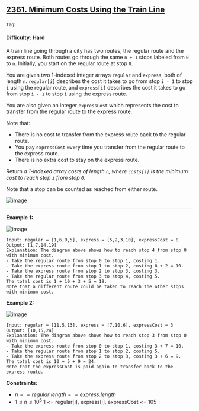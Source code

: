 ## [2361. Minimum Costs Using the Train Line](https://leetcode.com/problems/minimum-costs-using-the-train-line/)

```Tag```:

#### Difficulty: Hard

A train line going through a city has two routes, the regular route and the express route. Both routes go through the same ```n + 1``` stops labeled from ```0``` to ```n```. Initially, you start on the regular route at stop ```0```.

You are given two 1-indexed integer arrays ```regular``` and ```express```, both of length ```n```. ```regular[i]``` describes the cost it takes to go from stop ```i - 1``` to stop ```i``` using the regular route, and ```express[i]``` describes the cost it takes to go from stop ```i - 1``` to stop ```i``` using the express route.

You are also given an integer ```expressCost``` which represents the cost to transfer from the regular route to the express route.

Note that:

- There is no cost to transfer from the express route back to the regular route.
- You pay ```expressCost``` every time you transfer from the regular route to the express route.
- There is no extra cost to stay on the express route.

Return _a 1-indexed array costs of length ```n```, where ```costs[i]``` is the minimum cost to reach stop ```i``` from stop ```0```_.

Note that a stop can be counted as reached from either route.

![image](https://github.com/quananhle/Python/assets/35042430/b26412c5-0cbd-41d6-b82a-238faa27d5a9)

---

__Example 1:__

![image](https://assets.leetcode.com/uploads/2022/07/25/ex1drawio.png)
```
Input: regular = [1,6,9,5], express = [5,2,3,10], expressCost = 8
Output: [1,7,14,19]
Explanation: The diagram above shows how to reach stop 4 from stop 0 with minimum cost.
- Take the regular route from stop 0 to stop 1, costing 1.
- Take the express route from stop 1 to stop 2, costing 8 + 2 = 10.
- Take the express route from stop 2 to stop 3, costing 3.
- Take the regular route from stop 3 to stop 4, costing 5.
The total cost is 1 + 10 + 3 + 5 = 19.
Note that a different route could be taken to reach the other stops with minimum cost.
```

__Example 2:__

![image](https://assets.leetcode.com/uploads/2022/07/25/ex2drawio.png)
```
Input: regular = [11,5,13], express = [7,10,6], expressCost = 3
Output: [10,15,24]
Explanation: The diagram above shows how to reach stop 3 from stop 0 with minimum cost.
- Take the express route from stop 0 to stop 1, costing 3 + 7 = 10.
- Take the regular route from stop 1 to stop 2, costing 5.
- Take the express route from stop 2 to stop 3, costing 3 + 6 = 9.
The total cost is 10 + 5 + 9 = 24.
Note that the expressCost is paid again to transfer back to the express route.
```

__Constraints:__

- $n == regular.length == express.length$
- $1 \le n \le 10^{5}$
1 <= regular[i], express[i], expressCost <= 105
